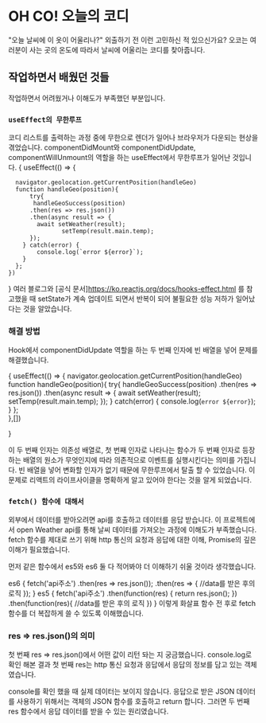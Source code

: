 # OH CO! 오늘의 코디

"오늘 날씨에 이 옷이 어울리나?" 외출하기 전 이런 고민하신 적 있으신가요? 오코는 여러분이 사는 곳의 온도에 따라서 날씨에 어울리는 코디를 찾아줍니다.  

## 작업하면서 배웠던 것들

작업하면서 어려웠거나 이해도가 부족했던 부분입니다.

### `useEffect의 무한루프`

코디 리스트를 출력하는 과정 중에 무한으로 렌더가 일어나 브라우저가 다운되는 현상을 겪었습니다.
componentDidMount와 componentDidUpdate, componentWillUnmount의 역할을 하는 useEffect에서 무한루프가 일어난 것입니다.
{
 useEffect(() => {
      
      navigator.geolocation.getCurrentPosition(handleGeo)
      function handleGeo(position){
          try{
           handleGeoSuccess(position)
          .then(res => res.json())
          .then(async result => {
            await setWeather(result);
                   setTemp(result.main.temp);
          });
        } catch(error) {
            console.log(`error ${error}`);
        }
      };      
    })
}
여러 블로그와 [공식 문서]https://ko.reactjs.org/docs/hooks-effect.html 를 참고했을 때
setState가 계속 업데이트 되면서 반복이 되어 불필요한 성능 저하가 일어났다는 것을 알았습니다.

### 해결 방법
Hook에서 componentDidUpdate 역할을 하는 두 번째 인자에 빈 배열을 넣어 문제를 해결했습니다.

 {
     useEffect(() => { 
      navigator.geolocation.getCurrentPosition(handleGeo)
      function handleGeo(position){
          try{
           handleGeoSuccess(position)
          .then(res => res.json())
          .then(async result => {
            await setWeather(result);
                   setTemp(result.main.temp);
          });
        } catch(error) {
            console.log(`error ${error}`);
        }
      };      
    },[])

 }

이 두 번째 인자는 의존성 배열로, 첫 번째 인자로 나타나는 함수가 두 번째 인자로 등장하는 배열의 원소가 무엇인지에 따라 의존적으로 이벤트를 실행시킨다는 의미를 가집니다. 빈 배열을 넣어 변화할 인자가 없기 때문에 무한루프에서 탈출 할 수 있었습니다. 이 문제로 리액트의 라이프사이클을 명확하게 알고 있어야 한다는 것을 알게 되었습니다.


### `fetch() 함수에 대해서`

외부에서 데이터를 받아오려면 api를 호출하고 데이터를 응답 받습니다. 이 프로젝트에서 open Weather api를 통해 날씨 데이터를 가져오는 과정에 이해도가 부족했습니다. fetch 함수를 제대로 쓰기 위해 http 통신의 요청과 응답에 대한 이해, Promise의 깊은 이해가 필요했습니다.

먼저 같은 함수에서 es5와 es6 둘 다 적어봐야 더 이해하기 쉬울 것이라 생각했습니다.

es6
{
fetch('api주소')
.then(res => res.json());
.then(res => {
    //data를 받은 후의 로직
});
}
es5
{
fetch('api주소')
.then(function(res) {
    return res.json();
})
.then(function(res){
    //data를 받은 후의 로직
})
}
이렇게 화살표 함수 전 후로 fetch 함수를 더 복잡하게 쓸 수 있도록 이해했습니다.

### res => res.json()의 의미 

첫 번째 res => res.json()에서 어떤 값이 리턴 돠는 지 궁금했습니다. console.log로 확인 해본 결과
첫 번째 res는 http 통신 요청과 응답에서 응답의 정보를 담고 있는 객체였습니다. 

console를 확인 했을 때 실제 데이터는 보이지 않습니다.
응답으로 받은 JSON 데이터를 사용하기 위해서는 객체의 JSON 함수를 호출하고 return 합니다.
그러면 두 번째 res 함수에서 응답 데이터를 받을 수 있는 원리였습니다.







